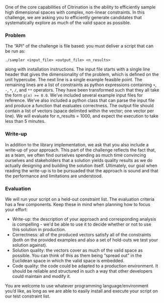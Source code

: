 One of the core capabilities of Citrination is the ability to efficiently sample high dimensional spaces with complex, non-linear constraints.
In this challenge, we are asking you to efficiently generate candidates that systematically explore as much of the valid space as possible.

### Problem

The “API” of the challenge is file based: you must deliver a script that can be run as:
```
./sampler <input_file> <output_file> <n_results>
```
along with installation instructions.
The input file starts with a single line header that gives the dimensionality of the problem, which is defined on the unit hypercube.
The next line is a single example feasible point.
The remaining lines are a list of constraints as python expressions containing `+`, `-`, `*`, `/`, and `**` operators.
They have been transformed such that they all take the form `g(x) >= 0.0`.
We’ve included several example input files for reference.
We’ve also included a python class that can parse the input file and produce a function that evaluates correctness.
The output file should contain a list of vectors (space delimited within the vector; one vector per line).
We will evaluate for n\_results = 1000, and expect the execution to take less than 5 minutes.

### Write-up

In addition to the library implementation, we ask that you also include a write-up of your approach. 
This part of the challenge reflects the fact that, as a team, we often find ourselves spending as much time convincing ourselves and stakeholders that a solution yields quality results as we do actually designing and building the solution itself.
Ultimately, our goal when reading the write-up is to be pursuaded that the approach is sound and that the performance and limitations are understood.

### Evaluation 

We will run your script on a held-out constraint list.
The evaluation criteria has a few components. Keep these in mind when planning how to focus your effort:

* Write-up: the description of your approach and corresponding analysis is compelling - we'd be able to use it to decide whether or not to use this solution in production.
* Correctness: all of the produced vectors satisfy all of the constraints (both on the provided examples and also a set of hold-outs we test your solution against).
* Solution quality: the vectors cover as much of the valid space as possible.  You can think of this as them being “spread out” in the Euclidean space in which the valid space is embedded.
* Code quality: the code could be adapted to a production environment. It should be reliable and structured in such a way that other developers could maintain and modify it.

You are welcome to use whatever programming language/environment you’d like, as long as we are able to easily install and execute your script on our test constraint list.
